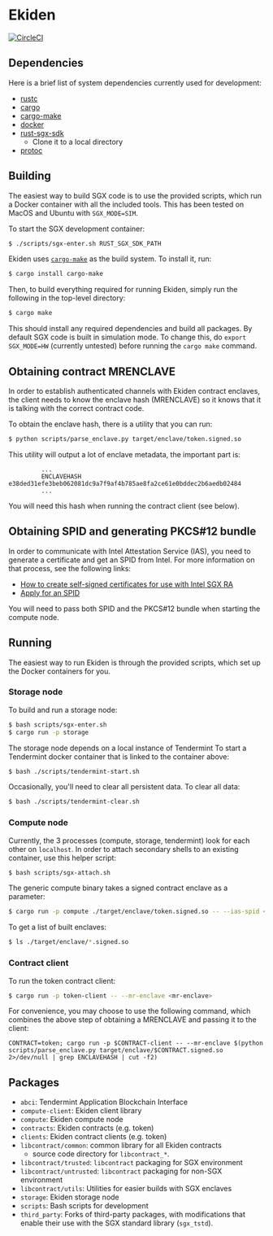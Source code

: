 # Ekiden

[![CircleCI](https://circleci.com/gh/sunblaze-ucb/ekiden.svg?style=svg)](https://circleci.com/gh/sunblaze-ucb/ekiden)

## Dependencies

Here is a brief list of system dependencies currently used for development:
- [rustc](https://www.rust-lang.org/en-US/)
- [cargo](http://doc.crates.io/)
- [cargo-make](https://crates.io/crates/cargo-make)
- [docker](https://www.docker.com/)
- [rust-sgx-sdk](https://github.com/baidu/rust-sgx-sdk)
  - Clone it to a local directory
- [protoc](https://github.com/google/protobuf/releases)

## Building

The easiest way to build SGX code is to use the provided scripts, which run a Docker
container with all the included tools. This has been tested on MacOS and Ubuntu with `SGX_MODE=SIM`.

To start the SGX development container:
```bash
$ ./scripts/sgx-enter.sh RUST_SGX_SDK_PATH
```

Ekiden uses [`cargo-make`](https://crates.io/crates/cargo-make) as the build system. To install it,
run:
```bash
$ cargo install cargo-make
```

Then, to build everything required for running Ekiden, simply run the following in the top-level
directory:
```bash
$ cargo make
```

This should install any required dependencies and build all packages. By default SGX code is
built in simulation mode. To change this, do `export SGX_MODE=HW` (currently untested) before
running the `cargo make` command.

## Obtaining contract MRENCLAVE

In order to establish authenticated channels with Ekiden contract enclaves, the client needs
to know the enclave hash (MRENCLAVE) so it knows that it is talking with the correct contract
code.

To obtain the enclave hash, there is a utility that you can run:
```bash
$ python scripts/parse_enclave.py target/enclave/token.signed.so
```

This utility will output a lot of enclave metadata, the important part is:
```
         ...
         ENCLAVEHASH    e38ded31efe3beb062081dc9a7f9af4b785ae8fa2ce61e0bddec2b6aedb02484
         ...
```

You will need this hash when running the contract client (see below).

## Obtaining SPID and generating PKCS#12 bundle

In order to communicate with Intel Attestation Service (IAS), you need to generate a certificate
and get an SPID from Intel. For more information on that process, see the following links:
* [How to create self-signed certificates for use with Intel SGX RA](https://software.intel.com/en-us/articles/how-to-create-self-signed-certificates-for-use-with-intel-sgx-remote-attestation-using)
* [Apply for an SPID](https://software.intel.com/formfill/sgx-onboarding)

You will need to pass both SPID and the PKCS#12 bundle when starting the compute node.

## Running

The easiest way to run Ekiden is through the provided scripts,
which set up the Docker containers for you.

### Storage node

To build and run a storage node:
```bash
$ bash scripts/sgx-enter.sh
$ cargo run -p storage
```

The storage node depends on a local instance of Tendermint
To start a Tendermint docker container that is linked to the container above:
```bash
$ bash ./scripts/tendermint-start.sh
```

Occasionally, you'll need to clear all persistent data. To clear all data:
```bash
$ bash ./scripts/tendermint-clear.sh
```

### Compute node

Currently, the 3 processes (compute, storage, tendermint) look for each other on `localhost`.
In order to attach secondary shells to an existing container, use this helper script:
```bash
$ bash scripts/sgx-attach.sh
```

The generic compute binary takes a signed contract enclave as a parameter:
```bash
$ cargo run -p compute ./target/enclave/token.signed.so -- --ias-spid <spid> --ias-pkcs12 client.pfx
```

To get a list of built enclaves:
```bash
$ ls ./target/enclave/*.signed.so
```

### Contract client

To run the token contract client:
```bash
$ cargo run -p token-client -- --mr-enclave <mr-enclave>
```

For convenience, you may choose to use the following command, which combines the above step of obtaining
a MRENCLAVE and passing it to the client:
```
CONTRACT=token; cargo run -p $CONTRACT-client -- --mr-enclave $(python scripts/parse_enclave.py target/enclave/$CONTRACT.signed.so  2>/dev/null | grep ENCLAVEHASH | cut -f2)
```

## Packages
- `abci`: Tendermint Application Blockchain Interface
- `compute-client`: Ekiden client library
- `compute`: Ekiden compute node
- `contracts`: Ekiden contracts (e.g. token)
- `clients`: Ekiden contract clients (e.g. token)
- `libcontract/common`: common library for all Ekiden contracts
  - source code directory for `libcontract_*`.
- `libcontract/trusted`: `libcontract` packaging for SGX environment
- `libcontract/untrusted`: `libcontract` packaging for non-SGX environment
- `libcontract/utils`: Utilities for easier builds with SGX enclaves
- `storage`: Ekiden storage node
- `scripts`: Bash scripts for development
- `third_party`: Forks of third-party packages, with modifications that enable their use with the SGX standard library (`sgx_tstd`).
